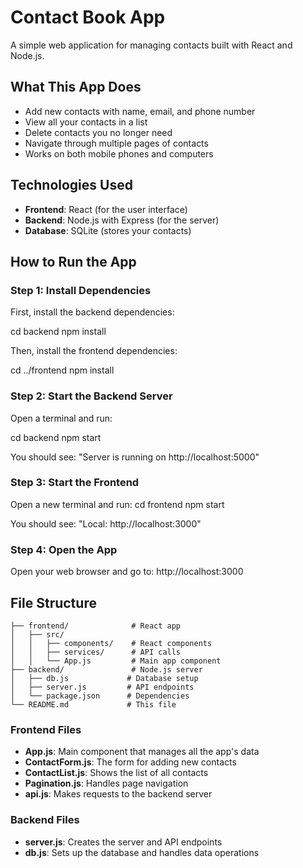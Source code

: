 # Contact Book App

A simple web application for managing contacts built with React and Node.js.

## What This App Does

- Add new contacts with name, email, and phone number
- View all your contacts in a list
- Delete contacts you no longer need
- Navigate through multiple pages of contacts
- Works on both mobile phones and computers

## Technologies Used

- **Frontend**: React (for the user interface)
- **Backend**: Node.js with Express (for the server)
- **Database**: SQLite (stores your contacts)

## How to Run the App

### Step 1: Install Dependencies

First, install the backend dependencies:

cd backend
npm install


Then, install the frontend dependencies:

cd ../frontend
npm install


### Step 2: Start the Backend Server

Open a terminal and run:

cd backend
npm start


You should see: "Server is running on http://localhost:5000"

### Step 3: Start the Frontend

Open a new terminal and run:
cd frontend
npm start


You should see: "Local: http://localhost:3000"

### Step 4: Open the App

Open your web browser and go to: http://localhost:3000


## File Structure

```
├── frontend/              # React app
│   ├── src/
│   │   ├── components/    # React components
│   │   ├── services/      # API calls
│   │   └── App.js         # Main app component
├── backend/               # Node.js server
│   ├── db.js             # Database setup
│   ├── server.js         # API endpoints
│   └── package.json      # Dependencies
└── README.md             # This file
```



### Frontend Files
- **App.js**: Main component that manages all the app's data
- **ContactForm.js**: The form for adding new contacts
- **ContactList.js**: Shows the list of all contacts
- **Pagination.js**: Handles page navigation
- **api.js**: Makes requests to the backend server

### Backend Files
- **server.js**: Creates the server and API endpoints
- **db.js**: Sets up the database and handles data operations
